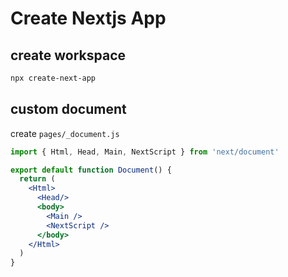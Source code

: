 # Create Nextjs App

## create workspace

```bash
npx create-next-app
```

## custom document

create `pages/_document.js`

```jsx
import { Html, Head, Main, NextScript } from 'next/document'

export default function Document() {
  return (
    <Html>
      <Head/>
      <body>
        <Main />
        <NextScript />
      </body>
    </Html>
  )
}
```